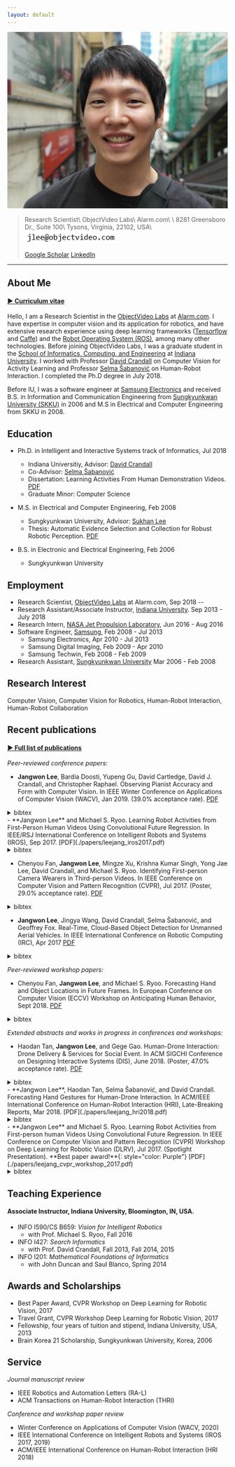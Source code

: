 ```yaml
---
layout: default
---
```



<img class="profile-picture" src="Jangwon_Lee.jpg">

> Research Scientist\\
> ObjectVideo Labs\\
> Alarm.com\\
> \\
> 8281 Greensboro Dr., Suite 100\\
> Tysons, Virginia, 22102, USA\\
> [<img class="email-picture" src="jangwon_lee_email_address.jpg">](mailto:jlee@objectvideo.com)
>
> [Google Scholar](https://scholar.google.com/citations?user=ZR5WOkoAAAAJ&hl=en)
> [LinkedIn](https://www.linkedin.com/in/jangwon-lee-839a80a2)

--------------------------

## About Me
#### [&#9654; Curriculum vitae](./JangwonLee_CV_July_05_19.pdf)


Hello, I am a Research Scientist in the [ObjectVideo Labs](https://objectvideolabs.com/) at [Alarm.com](https://www.alarm.com/).
I have expertise in computer vision and its application for robotics,
and have extensive research experience using deep learning frameworks ([Tensorflow](http://www.tensorflow.org/)
and [Caffe](http://caffe.berkeleyvision.org/)) and the [Robot Operating System (ROS)](http://www.ros.org/),
among many other technologies.
Before joining ObjectVideo Labs,
I was a graduate student in the [School of Informatics, Computing, and Engineering](http://www.sice.indiana.edu/)
at [Indiana University](http://www.indiana.edu/).
I worked with Professor [David Crandall](http://www.cs.indiana.edu/~djcran/)
on Computer Vision for Activity Learning
and Professor [Selma &#352;abanovi&#263;](http://homes.soic.indiana.edu/selmas/)
on Human-Robot Interaction.
I completed the Ph.D degree in July 2018.

Before IU, I was a software engineer at [Samsung Electronics](https://www.samsung.com/)
and received B.S. in Information and Communication Engineering from [Sungkyunkwan University (SKKU)](https://www.skku.edu)
in 2006 and M.S in Electrical and Computer Engineering from SKKU in 2008.

## Education
- Ph.D. in Intelligent and Interactive Systems track of Informatics, Jul 2018
  - Indiana Universitiy, Advisor: [David Crandall](http://www.cs.indiana.edu/~djcran/)
  - Co-Advisor: [Selma &#352;abanovi&#263;](http://homes.soic.indiana.edu/selmas/)
  - Dissertation: Learning Activities From Human Demonstration Videos. [PDF](./papers/leejang_phd_thesis.pdf)
  - Graduate Minor: Computer Science

- M.S. in Electrical and Computer Engineering, Feb 2008
  - Sungkyunkwan University, Advisor: [Sukhan Lee](http://isri.skku.ac.kr/)
  - Thesis: Automatic Evidence Selection and Collection for Robust Robotic Perception. [PDF](./papers/leejang_ms_thesis.pdf)

- B.S. in Electronic and Electrical Engineering, Feb 2006
  - Sungkyunkwan University

## Employment
- Research Scientist, [ObjectVideo Labs](https://objectvideolabs.com/) at Alarm.com, Sep 2018 --
- Research Assistant/Associate Instructor, [Indiana University](http://www.indiana.edu/). Sep 2013 - July 2018
- Research Intern, [NASA Jet Propulsion Laboratory](https://www.jpl.nasa.gov/), Jun 2016 - Aug 2016
- Software Engineer, [Samsung](https://www.samsung.com/us/), Feb 2008 - Jul 2013
  - Samsung Electronics, Apr 2010 - Jul 2013
  - Samsung Digital Imaging, Feb 2009 - Apr 2010
  - Samsung Techwin, Feb 2008 - Feb 2009
- Research Assistant, [Sungkyunkwan University](https://www.skku.edu) Mar 2006 - Feb 2008

## Research Interest
Computer Vision, Computer Vision for Robotics, Human-Robot Interaction, Human-Robot Collaboration

## Recent publications
#### [&#9654; Full list of publications](./publications.html)

*Peer-reviewed conference papers:*
- **Jangwon Lee**, Bardia Doosti, Yupeng Gu, David Cartledge, David J. Crandall, and Christopher Raphael.
Observing Pianist Accuracy and Form with Computer Vision.
In IEEE Winter Conference on Applications of Computer Vision (WACV),
Jan 2019.
(39.0% acceptance rate).
[PDF](./papers/leejang_wacv2019.pdf)
<details style="display:inline">
<summary>bibtex</summary>
<div markdown="1">
>
~~~~~~
@inproceedings{piano2019wacv, 
    title = {Observing Pianist Accuracy and Form with Computer Vision},
    author = {Jangwon Lee and Bardia Doosti and Yupeng Gu and David Cartledge and David J. Crandall and Christopher Raphael},
    booktitle = {IEEE Winter Conference on Applications of Computer Vision (WACV)},
    year = {2019}
}
~~~~~~
</div>
</details>
- **Jangwon Lee** and Michael S. Ryoo.
Learning Robot Activities from First-Person Human Videos
Using Convolutional Future Regression.
In IEEE/RSJ International Conference on Intelligent Robots and Systems (IROS),
Sep 2017.
[PDF](./papers/leejang_iros2017.pdf)
<details style="display:inline">
<summary>bibtex</summary>
<div markdown="1">
>
~~~~~~
 @inproceedings{leejang_iros2017, 
    title = {Learning Robot Activities from First-Person Human Videos Using Convolutional Future Regression},
    author = {Jangwon Lee and Michael S. Ryoo},
    booktitle = {IEEE/RSJ International Conference on Intelligent Robots and Systems (IROS)},
    year = {2017}
}
~~~~~~
</div>
</details>

- Chenyou Fan, **Jangwon Lee**, Mingze Xu, Krishna Kumar Singh, Yong Jae Lee, David Crandall, and Michael S. Ryoo.
Identifying First-person Camera Wearers in Third-person Videos.
In IEEE Conference on Computer Vision and Pattern Recognition (CVPR), Jul 2017.
(Poster, 29.0% acceptance rate).
[PDF](./papers/firstthird2017cvpr.pdf)
<details style="display:inline">
<summary>bibtex</summary>
<div markdown="1">
>
~~~~~~
@inproceedings{firstthird2017cvpr, 
    title = {Identifying first-person camera wearers in third-person videos},
    author = {Chenyou Fan and Jangwon Lee and Mingze Xu and Krishna Kumar Singh and Yong Jae Lee and David J. Crandall and Michael S. Ryoo},
    booktitle = {IEEE Conference on Computer Vision and Pattern Recognition (CVPR)},
    year = {2017}
}
~~~~~~
</div>
</details>

- **Jangwon Lee**, Jingya Wang, David Crandall, Selma &#352;abanovi&#263;, and Geoffrey Fox. 
Real-Time, Cloud-Based Object Detection for Unmanned Aerial Vehicles.
In IEEE International Conference on Robotic Computing (IRC), Apr 2017
[PDF](./papers/leejang_irc2017.pdf)
<details style="display:inline">
<summary>bibtex</summary>
<div markdown="1">
>
~~~~~~
@inproceedings{lee2017real,
  title={Real-Time, Cloud-Based Object Detection for Unmanned Aerial Vehicles},
  author={Lee, Jangwon and Wang, Jingya and Crandall, David and {\v{S}}abanovi{\'c}, Selma and Fox, Geoffrey},
  booktitle={IEEE International Conference on Robotic Computing (IRC)},
  year={2017}
}
~~~~~~
</div>
</details>

*Peer-reviewed workshop papers:*
- Chenyou Fan, **Jangwon Lee**, and Michael S. Ryoo.
Forecasting Hand and Object Locations in Future Frames.
In European Conference on Computer Vision (ECCV) Workshop on Anticipating Human Behavior, Sept 2018.
[PDF](./papers/fan_eccv2018.pdf)
<details style="display:inline">
<summary>bibtex</summary>
<div markdown="1">
>
~~~~~~
@inproceedings{fan2017forecasting,
  title={Forecasting hand and object locations in future frames},
  author={Fan, Chenyou and Lee, Jangwon and Ryoo, Michael S},
  booktitle={European Conference on Computer Vision (ECCV) Workshop on Anticipating Human Behavior},
  year={2018}
}
~~~~~~
</div>
</details>

*Extended abstracts and works in progress in conferences and workshops:*
- Haodan Tan, **Jangwon Lee**, and Gege Gao.
Human-Drone Interaction: Drone Delivery & Services for Social Event.
In ACM SIGCHI Conference on Designing Interactive Systems (DIS), June 2018. 
(Poster, 47.0% acceptance rate).
[PDF](./papers/tan_dis2018.pdf)
<details style="display:inline">
<summary>bibtex</summary>
<div markdown="1">
>
~~~~~~
@inproceedings{tan2018human,
  title={Human-Drone Interaction: Drone Delivery \& Services for Social Events},
  author={Tan, Haodan and Lee, Jangwon and Gao, Gege},
  booktitle={ACM SIGCHI Conference on Designing Interactive Systems (DIS)},
  year={2018}
}
~~~~~~
</div>
</details>
- **Jangwon Lee**, Haodan Tan, Selma Šabanović, and David Crandall.
Forecasting Hand Gestures for Human-Drone Interaction.
In ACM/IEEE International Conference on Human-Robot Interaction (HRI), Late-Breaking Reports, Mar 2018.
[PDF](./papers/leejang_hri2018.pdf)
<details style="display:inline">
<summary>bibtex</summary>
<div markdown="1">
>
~~~~~~
@inproceedings{lee2018forecasting,
  title={Forecasting Hand Gestures for Human-Drone Interaction},
  author={Lee, Jangwon and Tan, Haodan and Crandall, David and {\v{S}}abanovi{\'c}, Selma},
  booktitle={ACM/IEEE International Conference on Human-Robot Interaction (HRI)},
  year={2018}
}
~~~~~~
</div>
</details>
- **Jangwon Lee** and Michael S. Ryoo.
Learning Robot Activities from First-person human Videos Using Convolutional Future Regression.
In IEEE Conference on Computer Vision and Pattern Recognition (CVPR)
Workshop on Deep Learning for Robotic Vision (DLRV), Jul 2017.
(Spotlight Presentation). **Best paper award!**{: style="color: Purple"}
[PDF](./papers/leejang_cvpr_workshop_2017.pdf)
<details style="display:inline">
<summary>bibtex</summary>
<div markdown="1">
>
~~~~~~
@InProceedings{Lee_2017_CVPR_Workshops,
author = {Jangwon Lee and Michael S. Ryoo},
title = {Learning Robot Activities From First-Person Human Videos Using Convolutional Future Regression},
booktitle = {The IEEE Conference on Computer Vision and Pattern Recognition (CVPR) Workshops},
year = {2017}
}
~~~~~~
</div>
</details>

<script type="text/javascript">
  function myJsFunc() {
  var answer = confirm ("Please click on OK to continue.")
  if (answer)
  window.location="#";
  }
</script>

## Teaching Experience

#### Associate Instructor, Indiana University, Bloomington, IN, USA.
- INFO I590/CS B659: *Vision for Intelligent Robotics*
  - with Prof. Michael S. Ryoo, Fall 2016
- INFO I427: *Search Informatics*
  - with Prof. David Crandall, Fall 2013, Fall 2014, 2015
- INFO I201: *Mathematical Foundations of Informatics*
  - with John Duncan and Saul Blanco, Spring 2014

## Awards and Scholarships
- Best Paper Award, CVPR Workshop on Deep Learning for Robotic Vision, 2017
- Travel Grant, CVPR Workshop Deep Learning for Robotic Vision, 2017
- Fellowship, four years of tuition and stipend, Indiana University, USA, 2013
- Brain Korea 21 Scholarship, Sungkyunkwan University, Korea, 2006

## Service
*Journal manuscript review*
- IEEE Robotics and Automation Letters (RA-L)
- ACM Transactions on Human-Robot Interaction (THRI)

*Conference and workshop paper review*
- Winter Conference on Applications of Computer Vision (WACV, 2020)
- IEEE International Conference on Intelligent Robots and Systems (IROS 2017, 2019)
- ACM/IEEE International Conference on Human-Robot Interaction (HRI 2018)
